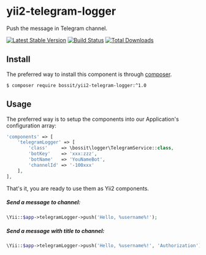 # yii2-telegram-logger

Push the message in Telegram channel.

[![Latest Stable Version](https://poser.pugx.org/bossit/yii2-telegram-logger/v/stable)](https://packagist.org/packages/bossit/yii2-telegram-logger)
[![Build Status](https://travis-ci.org/bossit/yii2-telegram-logger.svg?branch=master)](https://travis-ci.org/bossit/yii2-telegram-logger)
[![Total Downloads](https://poser.pugx.org/bossit/yii2-telegram-logger/downloads)](https://packagist.org/packages/bossit/yii2-telegram-logger)

## Install

The preferred way to install this component is through [composer](https://getcomposer.org/download/).

```
$ composer require bossit/yii2-telegram-logger:^1.0  
```

## Usage

The preferred way is to setup the components into our Application's configuration array:

```php
'components' => [
    'telegramLogger' => [
        'class'     => \bossit\logger\TelegramService::class,
        'botKey'    => 'xxx:zzz',
        'botName'   => 'YouNameBot',
        'channelId' => '-100xxx'
    ],
],
```

That's it, you are ready to use them as Yii2 components.

##### Send a message to channel:
```php
\Yii::$app->telegramLogger->push('Hello, %username%!');
```

##### Send a message with title to channel:

```php
\Yii::$app->telegramLogger->push('Hello, %username%!', 'Authorization');
```